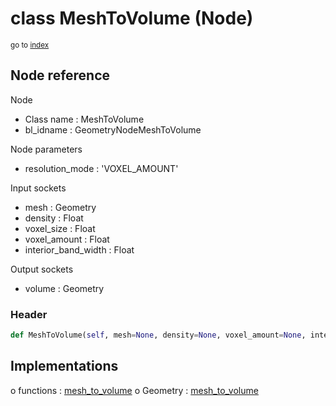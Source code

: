 # class MeshToVolume (Node)

<sub>go to [index](/docs/index.md)</sub>

## Node reference

Node
 - Class name : MeshToVolume
 - bl_idname : GeometryNodeMeshToVolume

Node parameters
 - resolution_mode : 'VOXEL_AMOUNT'

Input sockets
 - mesh : Geometry
 - density : Float
 - voxel_size : Float
 - voxel_amount : Float
 - interior_band_width : Float

Output sockets
 - volume : Geometry

### Header

``` python
def MeshToVolume(self, mesh=None, density=None, voxel_amount=None, interior_band_width=None, voxel_size=None, resolution_mode='VOXEL_AMOUNT', node_label=None, node_color=None):
```

## Implementations

o functions : [mesh_to_volume](/docs/GeoNodes_classes/mesh_to_volume.md)
o Geometry : [mesh_to_volume](/docs/GeoNodes_classes/Geometry.md#mesh_to_volume) 

